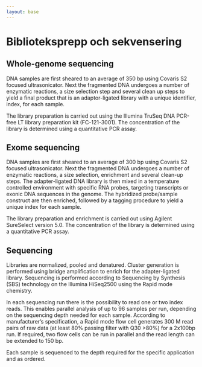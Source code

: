 ```yaml
---
layout: base
---
```


# Biblioteksprepp och sekvensering

## Whole-genome sequencing
DNA samples are first sheared to an average of 350 bp using Covaris S2 focused ultrasonicator. Next the fragmented DNA undergoes a number of enzymatic reactions, a size selection step and several clean up steps to yield a final product that is an adaptor-ligated library with a unique identifier, index, for each sample.

The library preparation is carried out using the Illumina TruSeq DNA PCR-free LT library preparation kit (FC-121-3001). The concentration of the library is determined using a quantitative PCR assay.

## Exome sequencing
DNA samples are first sheared to an average of 300 bp using Covaris S2 focused ultrasonicator. Next the fragmented DNA undergoes a number of enzymatic reactions, a size selection, enrichment and several clean-up steps. The adapter-ligated DNA library is then mixed in a temperature controlled environment with specific RNA probes, targeting transcripts or exonic DNA sequences in the genome. The hybridized probe/sample construct are then enriched, followed by a tagging procedure to yield a unique index for each sample.

The library preparation and enrichment is carried out using Agilent SureSelect version 5.0. The concentration of the library is determined using a quantitative PCR assay.

## Sequencing
Libraries are normalized, pooled and denatured. Cluster generation is performed using bridge amplification to enrich for the adapter-ligated library. Sequencing is performed according to Sequencing by Synthesis (SBS) technology on the Illumina HiSeq2500 using the Rapid mode chemistry.

In each sequencing run there is the possibility to read one or two index reads. This enables parallel analysis of up to 96 samples per run, depending on the sequencing depth needed for each sample. According to manufacturer’s specification, a Rapid mode flow cell generates 300 M read pairs of raw data (at least 80% passing filter with Q30 >80%) for a 2x100bp run. If required, two flow cells can be run in parallel and the read length can be extended to 150 bp.

Each sample is sequenced to the depth required for the specific application and as ordered.
